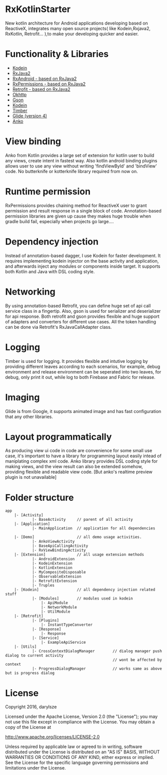 # RxKotlinStarter
New kotlin architecture for Android applications developing based on ReactiveX, integrates many open source projects( like Kodein,Rxjava2, RxKotlin, Retrofit... ),to make your developing quicker and easier. 

# Functionality & Libraries
* [Kodein](https://github.com/SalomonBrys/Kodein)
* [RxJava2](https://github.com/ReactiveX/RxJava)
* [RxAndroid - based on RxJava2](https://github.com/ReactiveX/RxAndroid)
* [RxPermissions - based on RxJava2](https://github.com/tbruyelle/RxPermissions)
* [Retrofit - based on RxJava2](http://square.github.io/retrofit/)
* [Okhttp](https://github.com/square/okhttp/)
* [Gson](https://github.com/google/gson)
* [Kodein](https://salomonbrys.github.io/Kodein/)
* [Timber](https://github.com/JakeWharton/timber)
* [Glide (version 4)](https://github.com/bumptech/glide)
* [Anko](https://github.com/Kotlin/anko)

# View binding
Anko from Kotlin provides a large set of extension for kotlin user to build any views, create intent in fastest way. Also kotlin android binding plugins allows user to use any view without writing 'findViewById' and 'bindView' code. No butterknife or kotterknife library required from now on.

# Runtime permission
RxPermissions provides chaining method for ReactiveX user to grant permission and result response in a single block of code. Annotation-based permission libraries are given up cause they makes huge trouble when gradle build fail, especially when projects go large....

# Dependency injection
Instead of annotation-based dagger, I use Kodein for faster development. It requires implementing kodein injector on the base activity and application, and afterwards inject any modules or components inside target. It supports both Kotlin and Java with DSL coding style.

# Networking
By using annotation-based Retrofit, you can define huge set of api call service class in a fingertip. Also, gson is used for serializer and deserializer for api response. Both retrofit and gson provides flexible and huge support of adapters and converters for different use cases. All the token handling can be done via Retrofit's RxJavaCallAdapter class.

# Logging
Timber is used for logging. It provides flexible and intutive logging by providing different leaves according to each scenarios, for example, debug environment and release environment can be seperated into two leaves, for debug, only print it out, while log to both Firebase and Fabric for release.

# Imaging
Glide is from Google, it supports animated image and has fast configuration that any other libraries.

# Layout programmatically
As producing view ui code in code are convenience for some small use case, it's important to have a library for programming layout easily intead of maniplating complex xml code. Anko library provides DSL coding style
for making views, and the view result can also be extended somehow, providing flexible and readable view code. [But anko's realtime preview plugin is not unavailable]


# Folder structure
    app
        |- [Activity]   
                |- BaseActivity     // parent of all activity
        |- [Application]
                |- MainApplication  // application for all dependencies
    
        |- [Demo]                   // all demo usage activities.
                |- AnkoViewActivity 
                |- BaseApiCallingActivity
                |- RxViewBindingActivity
        |- [Extension]              // all usage extension methods
                |- AndroidExtension
                |- KodeinExtension
                |- KotlinExtension
                |- MyCompositeDisposable
                |- ObservableExtension
                |- RetrofitExtension
                |- Truples
        |- [Kodein]                 // all dependency injection related stuff
                |- [Modules]        // modules used in kodein
                    |- ApiModule
                    |- NetworkModule
                    |- UtilModule
        |- [Retrofit]
                |- [Plugins]
                    |- InstantTypeConverter
                |- [Response]
                    |- Response
                |- [Service]
                    |- ExampleApiService
        |- [Utils]
                |- CrossContextDialogManager        // dialog manager push dialog to current activity
                                                    // wont be affected by context
                |- ProgressDialogManager            // works same as above but is progress dialog
                
# License

Copyright 2016, darylsze       

Licensed under the Apache License, Version 2.0 (the "License");
you may not use this file except in compliance with the License.
You may obtain a copy of the License at 

   http://www.apache.org/licenses/LICENSE-2.0 

Unless required by applicable law or agreed to in writing, software
distributed under the License is distributed on an "AS IS" BASIS,
WITHOUT WARRANTIES OR CONDITIONS OF ANY KIND, either express or implied.
See the License for the specific language governing permissions and
limitations under the License.

